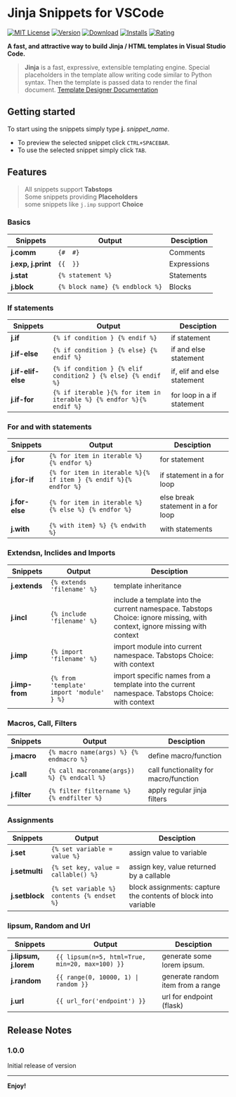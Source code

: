 # Jinja Snippets for VSCode

[![MIT License](https://img.shields.io/badge/License-MTI-green)](https://opensource.org/licenses/MIT)
[![Version](https://img.shields.io/visual-studio-marketplace/v/noxiz.jinja-snippets)](https://marketplace.visualstudio.com/items?itemName=noxiz.jinja-snippets&ssr=false#version-history)
[![Download](https://img.shields.io/visual-studio-marketplace/d/noxiz.jinja-snippets)](https://marketplace.visualstudio.com/items?itemName=noxiz.jinja-snippets)
[![Installs](https://img.shields.io/visual-studio-marketplace/i/noxiz.jinja-snippets)](https://marketplace.visualstudio.com/items?itemName=noxiz.jinja-snippets)
[![Rating](https://img.shields.io/visual-studio-marketplace/r/noxiz.jinja-snippets)](https://marketplace.visualstudio.com/items?itemName=noxiz.jinja-snippets&ssr=false#review-details)

**A fast, and attractive way to build Jinja / HTML templates in Visual Studio Code.**

>**Jinja** is a fast, expressive, extensible templating engine. Special placeholders in the template allow writing code similar to Python syntax. Then the template is passed data to render the final document. [Template Designer Documentation](https://jinja.palletsprojects.com/en/3.0.x/templates/)

## Getting started

To start using the snippets simply type **j.** *snippet_name*.

* To preview the selected snippet click `CTRL+SPACEBAR`.  
* To use the selected snippet simply click `TAB`.

## Features

>All snippets support **Tabstops**  
>Some snippets providing **Placeholders**  
>some snippets like `j.imp` support **Choice**

### Basics

|Snippets|Output|Desciption|
|--------|------|----------|
|**j.comm**|`{#  #}`|Comments|
|**j.exp, j.print**|`{{  }}`|Expressions|
|**j.stat**|`{% statement %}`|Statements|
|**j.block**|`{% block name} {% endblock %}`|Blocks|

### If statements

|Snippets|Output|Desciption|
|--------|------|----------|
|**j.if**|`{% if condition } {% endif %}`|if statement|
|**j.if-else**|`{% if condition } {% else} {% endif %}`|if and else statement|
|**j.if-elif-else**|`{% if condition } {% elif condition2 } {% else} {% endif %}`|if, elif and else statement|
|**j.if-for**|`{% if iterable }{% for item in iterable %} {% endfor %}{% endif %}`|for loop in a if statement|

### For and with statements

|Snippets|Output|Desciption|
|--------|------|----------|
|**j.for**|`{% for item in iterable %} {% endfor %}`|for statement|
|**j.for-if**|`{% for item in iterable %}{% if item } {% endif %}{% endfor %}`|if statement in a for loop|
|**j.for-else**|`{% for item in iterable %} {% else %} {% endfor %}`|else break statement in a for loop|
|**j.with**|`{% with item} %} {% endwith %}`|with statements|

### Extendsn, Inclides and Imports

|Snippets|Output|Desciption|
|--------|------|----------|
|**j.extends**|`{% extends 'filename' %}`|template inheritance|
|**j.incl**|`{% include 'filename' %}`|include a template into the current namespace. Tabstops Choice: ignore missing, with context, ignore missing with context|
|**j.imp**|`{% import 'filename' %}`|import module into current namespace. Tabstops Choice: with context|
|**j.imp-from**|`{% from 'template' import 'module' } %}`|import specific names from a template into the current namespace. Tabstops Choice: with context|

### Macros, Call, Filters

|Snippets|Output|Desciption|
|--------|------|----------|
|**j.macro**|`{% macro name(args) %} {% endmacro %}`|define macro/function|
|**j.call**|`{% call macroname(args}) %} {% endcall %}`|call functionality for macro/function|
|**j.filter**|`{% filter filtername %} {% endfilter %}`|apply regular jinja filters|

### Assignments

|Snippets|Output|Desciption|
|--------|------|----------|
|**j.set**|`{% set variable = value %}`|assign value to variable|
|**j.setmulti**|`{% set key, value = callable() %}`|assign key, value returned by a callable|
|**j.setblock**|`{% set variable %} contents {% endset %}`|block assignments: capture the contents of block into variable|

### lipsum, Random and Url

|Snippets|Output|Desciption|
|--------|------|----------|
|**j.lipsum, j.lorem**|`{{ lipsum(n=5, html=True, min=20, max=100) }}`|generate some lorem ipsum.|
|**j.random**|`{{ range(0, 10000, 1) \| random }}`|generate random item from a range|
|**j.url**|`{{ url_for('endpoint') }}`|url for endpoint (flask)|

## Release Notes

### 1.0.0

Initial release of version

___
**Enjoy!**
